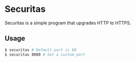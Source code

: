 # Securitas

Securitas is a simple program that upgrades HTTP to HTTPS.

## Usage

```sh
$ securitas # Default port is 80
$ securitas 8080 # Set a custom port
```
